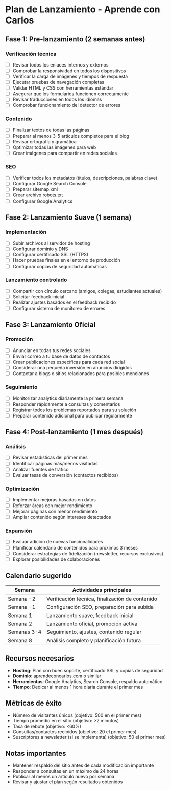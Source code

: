 # Plan de Lanzamiento - Aprende con Carlos

## Fase 1: Pre-lanzamiento (2 semanas antes)

### Verificación técnica
- [ ] Revisar todos los enlaces internos y externos
- [ ] Comprobar la responsividad en todos los dispositivos
- [ ] Verificar la carga de imágenes y tiempos de respuesta
- [ ] Ejecutar pruebas de navegación completas
- [ ] Validar HTML y CSS con herramientas estándar
- [ ] Asegurar que los formularios funcionen correctamente
- [ ] Revisar traducciones en todos los idiomas
- [ ] Comprobar funcionamiento del detector de errores

### Contenido
- [ ] Finalizar textos de todas las páginas
- [ ] Preparar al menos 3-5 artículos completos para el blog
- [ ] Revisar ortografía y gramática
- [ ] Optimizar todas las imágenes para web
- [ ] Crear imágenes para compartir en redes sociales

### SEO
- [ ] Verificar todos los metadatos (títulos, descripciones, palabras clave)
- [ ] Configurar Google Search Console
- [ ] Preparar sitemap.xml
- [ ] Crear archivo robots.txt
- [ ] Configurar Google Analytics

## Fase 2: Lanzamiento Suave (1 semana)

### Implementación
- [ ] Subir archivos al servidor de hosting
- [ ] Configurar dominio y DNS
- [ ] Configurar certificado SSL (HTTPS)
- [ ] Hacer pruebas finales en el entorno de producción
- [ ] Configurar copias de seguridad automáticas

### Lanzamiento controlado
- [ ] Compartir con círculo cercano (amigos, colegas, estudiantes actuales)
- [ ] Solicitar feedback inicial
- [ ] Realizar ajustes basados en el feedback recibido
- [ ] Configurar sistema de monitoreo de errores

## Fase 3: Lanzamiento Oficial

### Promoción
- [ ] Anunciar en todas tus redes sociales
- [ ] Enviar correo a tu base de datos de contactos
- [ ] Crear publicaciones específicas para cada red social
- [ ] Considerar una pequeña inversión en anuncios dirigidos
- [ ] Contactar a blogs o sitios relacionados para posibles menciones

### Seguimiento
- [ ] Monitorizar analytics diariamente la primera semana
- [ ] Responder rápidamente a consultas y comentarios
- [ ] Registrar todos los problemas reportados para su solución
- [ ] Preparar contenido adicional para publicar regularmente

## Fase 4: Post-lanzamiento (1 mes después)

### Análisis
- [ ] Revisar estadísticas del primer mes
- [ ] Identificar páginas más/menos visitadas
- [ ] Analizar fuentes de tráfico
- [ ] Evaluar tasas de conversión (contactos recibidos)

### Optimización
- [ ] Implementar mejoras basadas en datos
- [ ] Reforzar áreas con mejor rendimiento
- [ ] Mejorar páginas con menor rendimiento
- [ ] Ampliar contenido según intereses detectados

### Expansión
- [ ] Evaluar adición de nuevas funcionalidades
- [ ] Planificar calendario de contenidos para próximos 3 meses
- [ ] Considerar estrategias de fidelización (newsletter, recursos exclusivos)
- [ ] Explorar posibilidades de colaboraciones

## Calendario sugerido

| Semana | Actividades principales |
|--------|-------------------------|
| Semana -2 | Verificación técnica, finalización de contenido |
| Semana -1 | Configuración SEO, preparación para subida |
| Semana 1 | Lanzamiento suave, feedback inicial |
| Semana 2 | Lanzamiento oficial, promoción activa |
| Semanas 3-4 | Seguimiento, ajustes, contenido regular |
| Semana 8 | Análisis completo y planificación futura |

## Recursos necesarios

- **Hosting**: Plan con buen soporte, certificado SSL y copias de seguridad
- **Dominio**: aprendeconcarlos.com o similar
- **Herramientas**: Google Analytics, Search Console, respaldo automático
- **Tiempo**: Dedicar al menos 1 hora diaria durante el primer mes

## Métricas de éxito

- Número de visitantes únicos (objetivo: 500 en el primer mes)
- Tiempo promedio en el sitio (objetivo: >2 minutos)
- Tasa de rebote (objetivo: <60%)
- Consultas/contactos recibidos (objetivo: 20 el primer mes)
- Suscriptores a newsletter (si se implementa) (objetivo: 50 el primer mes)

## Notas importantes

- Mantener respaldo del sitio antes de cada modificación importante
- Responder a consultas en un máximo de 24 horas
- Publicar al menos un artículo nuevo por semana
- Revisar y ajustar el plan según resultados obtenidos 